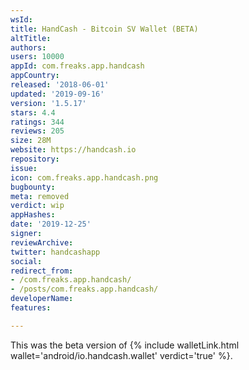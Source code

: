 ```yaml
---
wsId: 
title: HandCash - Bitcoin SV Wallet (BETA)
altTitle: 
authors: 
users: 10000
appId: com.freaks.app.handcash
appCountry: 
released: '2018-06-01'
updated: '2019-09-16'
version: '1.5.17'
stars: 4.4
ratings: 344
reviews: 205
size: 28M
website: https://handcash.io
repository: 
issue: 
icon: com.freaks.app.handcash.png
bugbounty: 
meta: removed
verdict: wip
appHashes: 
date: '2019-12-25'
signer: 
reviewArchive: 
twitter: handcashapp
social: 
redirect_from:
- /com.freaks.app.handcash/
- /posts/com.freaks.app.handcash/
developerName: 
features: 

---
```


This was the beta version of {% include walletLink.html wallet='android/io.handcash.wallet' verdict='true' %}.

